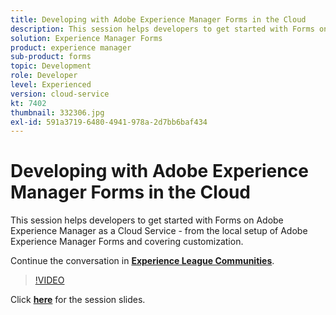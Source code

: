 ```yaml
---
title: Developing with Adobe Experience Manager Forms in the Cloud
description: This session helps developers to get started with Forms on Adobe Experience Manager as a Cloud Service - from the local setup of Adobe Experience Manager Forms and covering customization.
solution: Experience Manager Forms
product: experience manager
sub-product: forms
topic: Development
role: Developer
level: Experienced
version: cloud-service
kt: 7402
thumbnail: 332306.jpg
exl-id: 591a3719-6480-4941-978a-2d7bb6baf434
---
```

# Developing with Adobe Experience Manager Forms in the Cloud

This session helps developers to get started with Forms on Adobe Experience Manager as a Cloud Service - from the local setup of Adobe Experience Manager Forms and covering customization.

Continue the conversation in **[Experience League Communities](http://adobe.ly/36Yd3v6)**.

>[!VIDEO](https://video.tv.adobe.com/v/332306/?quality=12&learn=on&hidetitle=true)

Click **[here](/help/assets/developing-aem-forms-cloud.pdf)** for the session slides.
